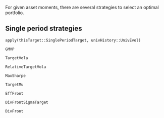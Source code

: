 For given asset moments, there are several strategies to select an
optimal portfolio.

## Single period strategies

```@docs
apply(thisTarget::SinglePeriodTarget, univHistory::UnivEvol)
```

```@docs
GMVP
```

```@docs
TargetVola
```

```@docs
RelativeTargetVola
```

```@docs
MaxSharpe
```

```@docs
TargetMu
```

```@docs
EffFront
```

```@docs
DivFrontSigmaTarget
```

```@docs
DivFront
```

